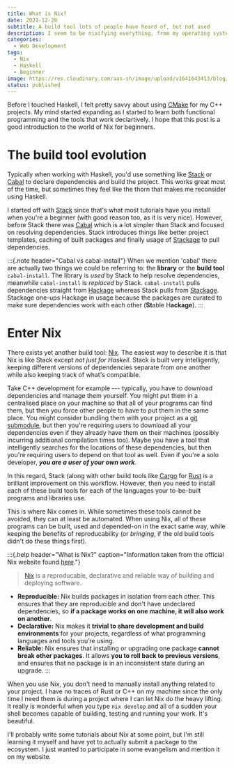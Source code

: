 ```yaml
---
title: What is Nix?
date: 2021-12-20
subtitle: A build tool lots of people have heard of, but not used
description: I seem to be nixifying everything, from my operating system to my website. I wanted to go into a bit of detail about what it's like working with Nix.
categories: 
  - Web Development
tags: 
  - Nix
  - Haskell
  - Beginner
image: https://res.cloudinary.com/aas-sh/image/upload/v1641643413/blog/2021/12/tekatm.png
status: published
---
```


Before I touched Haskell, I felt pretty savvy about using [CMake](https://cmake.org/) for my C++ projects. My mind started expanding as I started to learn both functional programming and the tools that work declartively. I hope that this post is a good introduction to the world of Nix for beginners.

# The build tool evolution

Typically when working with Haskell, you'd use something like [Stack](https://docs.haskellstack.org/en/stable/README/) or [Cabal](https://www.haskell.org/cabal/) to declare dependencies and build the project. This works great most of the time, but sometimes they feel like the thorn that makes me reconsider using Haskell. 

I started off with [Stack](https://docs.haskellstack.org/en/stable/README/) since that's what most tutorials have you install when you're a beginner (with good reason too, as it is very nice). However, before Stack there was [Cabal](https://www.haskell.org/cabal/) which is a lot simpler than Stack and focused on resolving dependencies. Stack introduces things like better project templates, caching of built packages and finally usage of [Stackage](https://www.stackage.org/) to pull dependencies. 

:::{.note header="Cabal vs cabal-install"}
When we mention 'cabal' there are actually two things we could be referring to: the **library** or the **build tool** `cabal-install`. The library is *used* by Stack to help resolve dependencies, meanwhile `cabal-install` is *replaced* by Stack. `cabal-install` pulls dependencies straight from [Hackage](https://hackage.haskell.org/) whereas Stack pulls from [Stackage](https://ww.stackage.org). Stackage one-ups Hackage in usage because the packages are curated to make sure dependencies work with each other (**St**able H**ackage**).
:::

# Enter Nix

There exists yet another build tool: [Nix](https://nixos.org/). The easiest way to describe it is that Nix is like Stack except *not just for Haskell*. Stack is built very intelligently, keeping different versions of dependencies separate from one another while also keeping track of what's compatible. 

Take C++ development for example --- typically, you have to download dependencies and manage them yourself. You might put them in a centralised place on your machine so that all of your programs can find them, but then you force other people to have to put them in the same place. You might consider bundling them with your project as a [git submodule](https://git-scm.com/book/en/v2/Git-Tools-Submodules), but then you're requiring users to download all your dependencies even if they already have them on their machines (possibly incurring additional compilation times too). Maybe you have a tool that intelligently searches for the locations of these dependencies, but then you're requiring users to depend on that tool as well. Even if you're a solo developer, ***you are a user of your own work***.

In this regard, Stack (along with other build tools like [Cargo](https://doc.rust-lang.org/cargo/) for [Rust](https://www.rust-lang.org/) is a brilliant improvement on this workflow. However, then you need to install each of these build tools for each of the languages your to-be-built programs and libraries use.

This is where Nix comes in. While sometimes these tools cannot be avoided, they can at least be automated. When using Nix, all of these programs can be built, used and depended-on in the exact same way, while keeping the benefits of reproducability (or *bringing*, if the old build tools didn't do these things first).

:::{.help header="What is Nix?" caption="Information taken from the official Nix website found [here](https://nixos.org/)."}
> [Nix](https://nixos.org/) is a reproducable, declarative and reliable way of building and deploying software.

* **Reproducible:** Nix builds packages in isolation from each other. This ensures that they are reproducible and don't have undeclared dependencies, so **if a package works on one machine, it will also work on another**.
* **Declarative:** Nix makes it **trivial to share development and build environments** for your projects, regardless of what programming languages and tools you’re using.
* **Reliable:** Nix ensures that installing or upgrading one package **cannot break other packages**. It allows **you to roll back to previous versions**, and ensures that no package is in an inconsistent state during an upgrade.
:::

When you use Nix, you don't need to manually install anything related to your project. I have no traces of Rust or C++ on my machine since the only time I need them is during a project where I can let Nix do the heavy lifting. It really is wonderful when you type `nix develop` and all of a sudden your shell becomes capable of building, testing and running your work. It's beautiful.

I'll probably write some tutorials about Nix at some point, but I'm still learning it myself and have yet to actually submit a package to the ecosystem. I just wanted to participate in some evangelism and mention it on my website.
